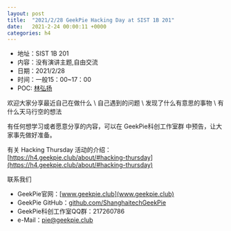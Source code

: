 ```yaml
---
layout: post
title:  "2021/2/28 GeekPie Hacking Day at SIST 1B 201"
date:   2021-2-24 00:00:11 +0000
categories: h4
---
```

- 地址：SIST 1B 201
- 内容：没有演讲主题,自由交流
- 日期：2021/2/28 
- 时间：一般15：00~17：00
- POC: [林弘扬](mailto://linhy@shanghaitech.edu.cn)

欢迎大家分享最近自己在做什么 \ 自己遇到的问题 \ 发现了什么有意思的事物 \ 有什么天马行空的想法

有任何想学习或者愿意分享的内容，可以在 GeekPie科创工作室群 中预告，让大家事先做好准备。

有关 Hacking Thursday 活动的介绍：
[https://h4.geekpie.club/about/#hacking-thursday](https://h4.geekpie.club/about/#hacking-thursday)

联系我们
- GeekPie官网：[www.geekpie.club](www.geekpie.club)
- GeekPie GitHub：[github.com/ShanghaitechGeekPie](github.com/ShanghaitechGeekPie)
- GeekPie科创工作室QQ群：217260786
- e-Mail：[pie@geekpie.club](mailto://pie@geekpie.club)

